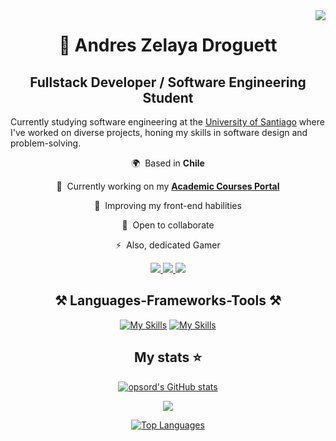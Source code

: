 <img align="right" src="https://visitor-badge.laobi.icu/badge?page_id=opsord.opsord" />

<h1 align="center">🦎 Andres Zelaya Droguett</h1>

<h2 align="center">Fullstack Developer / Software Engineering Student</h3>

Currently studying software engineering at the [University of Santiago](https://www.usach.cl) where I've worked on diverse projects, honing my skills in software design and problem-solving.

<div align="center">

🌍  Based in **Chile**

🚀  Currently working on my **[Academic Courses Portal](http://github.com/Opsord/TINGESO-EV-03)**

🧠  Improving my front-end habilities

🤝  Open to collaborate

⚡  Also, dedicated Gamer

</div>

<div align="center"> 
<a href="mailto:azedro.dev@gmail.com">
    <img src="https://img.shields.io/badge/Gmail-333333?style=for-the-badge&logo=gmail&logoColor=red" />
  </a>

  <a href="https://linkedin.com/in/andres-z-161685129/" target="_blank">
    <img src="https://img.shields.io/badge/LinkedIn-0077B5?style=for-the-badge&logo=linkedin&logoColor=white" target="_blank" />
  </a>

  <a href="https://opsord.github.io" target="_blank">
     <img src="https://img.shields.io/badge/Portfolio-FF5722?style=for-the-badge&logo=todoist&logoColor=white" target="_blank" />
  </a>

 </div>

<h2 align="center">⚒️ Languages-Frameworks-Tools ⚒️</h2>

<div align="center">

[![My Skills](https://skillicons.dev/icons?i=js,html,css,docker,kubernetes,git,github,idea)](https://skillicons.dev)
[![My Skills](https://skillicons.dev/icons?i=react,latex,spring,java,mysql,postgres,postman,jenkins,nginx&perline=9)](https://skillicons.dev)

</div>

<h2 align="center">My stats ⭐</h2>

<div align="center">

<a href="http://www.github.com/opsord"><img src="https://github-readme-stats.vercel.app/api?username=opsord&show_icons=true&hide=&count_private=true&title_color=0891b2&text_color=ffffff&icon_color=0891b2&bg_color=1c1917&hide_border=true&show_icons=true" alt="opsord's GitHub stats" /></a>

<a href="http://www.github.com/opsord"><img src="https://github-readme-streak-stats.herokuapp.com/?user=opsord&stroke=ffffff&background=1c1917&ring=0891b2&fire=0891b2&currStreakNum=ffffff&currStreakLabel=0891b2&sideNums=ffffff&sideLabels=ffffff&dates=ffffff&hide_border=true" /></a>

<a href="https://github.com/opsord" align="left"><img src="https://github-readme-stats.vercel.app/api/top-langs/?username=opsord&langs_count=10&title_color=0891b2&text_color=ffffff&icon_color=0891b2&bg_color=1c1917&hide_border=true&locale=en&custom_title=Top%20%Languages" alt="Top Languages" /></a>

</div>
